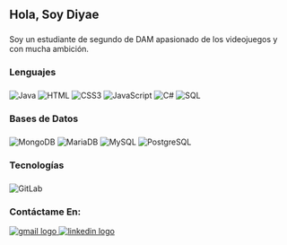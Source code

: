<h2 align="left">Hola, Soy Diyae</h2>

###

<p align="left">Soy un estudiante de segundo de DAM apasionado de los videojuegos y con mucha ambición.</p>

###

<h3 align="left">Lenguajes</h3>

###
![Java](https://img.shields.io/badge/-Java-000?&logo=openjdk&logoColor=white)
![HTML](https://img.shields.io/badge/-HTML5-000?&logo=HTML5)
![CSS3](https://img.shields.io/badge/-CSS3-000?&logo=CSS3)
![JavaScript](https://img.shields.io/badge/-JavaScript-000?&logo=JavaScript)
![C#](https://img.shields.io/badge/-C%23-000?&logo=c%23&logoColor=purple)
![SQL](https://img.shields.io/badge/-SQL-000?&logo=MySQL&logoColor=white)

<h3 align="left">Bases de Datos</h3>

###
![MongoDB](https://img.shields.io/badge/-MongoDB-000?&logo=mongodb)
![MariaDB](https://img.shields.io/badge/-MariaDB-000?&logo=mariadb)
![MySQL](https://img.shields.io/badge/-MySQL-000?&logo=mysql)
![PostgreSQL](https://img.shields.io/badge/-PostgreSQL-000?&logo=postgresql)

<h3 align="left">Tecnologías</h3>

###
![GitLab](https://img.shields.io/badge/-GitLab-000?&logo=gitlab)



<h3 align="left">Contáctame En:</h3>
<a href="mailto:diyae.ahdadou06@gmail.com" target="_blank">
    <img src="https://img.shields.io/static/v1?message=Gmail&logo=gmail&label=&color=D14836&logoColor=white&labelColor=&style=for-the-badge" alt="gmail logo"  />
</a>
<a href="https://www.linkedin.com/in/diyae-ahdadou" target="_blank">
    <img src="https://img.shields.io/static/v1?message=LinkedIn&logo=linkedin&label=&color=0077B5&logoColor=white&labelColor=&style=for-the-badge" alt="linkedin logo"  />
</a>
